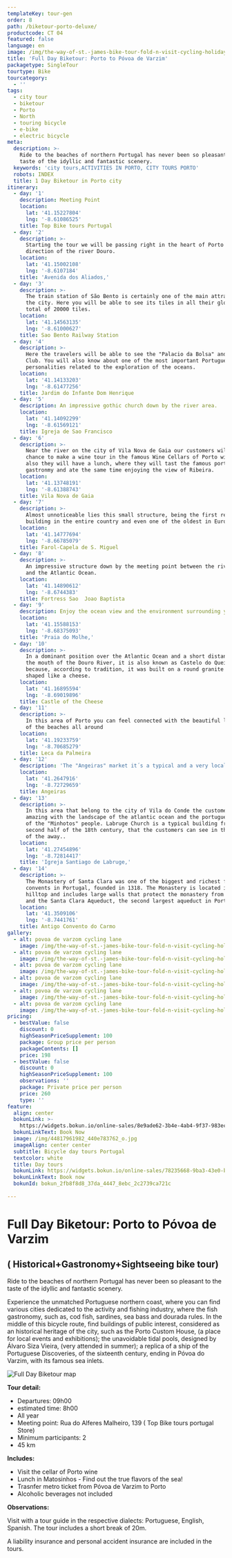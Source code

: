 ```yaml
---
templateKey: tour-gen
order: 8
path: /biketour-porto-deluxe/
productcode: CT 04
featured: false
language: en
image: /img/the-way-of-st.-james-bike-tour-fold-n-visit-cycling-holidays-3296.jpg
title: 'Full Day Biketour: Porto to Póvoa de Varzim'
packagetype: SingleTour
tourtype: Bike
tourcategory:
  - ''
tags:
  - city tour
  - biketour
  - Porto
  - North
  - touring bicycle
  - e-bike
  - electric bicycle
meta:
  description: >-
    Ride to the beaches of northern Portugal has never been so pleasant to the
    taste of the idyllic and fantastic scenery.
  keywords: 'city tours,ACTIVITIES IN PORTO, CITY TOURS PORTO'
  robots: INDEX
  title: 1 Day Biketour in Porto city
itinerary:
  - day: '1'
    description: Meeting Point
    location:
      lat: '41.15227804'
      lng: '-8.61086525'
    title: Top Bike tours Portugal
  - day: '2'
    description: >-
      Starting the tour we will be passing right in the heart of Porto in the
      direction of the river Douro.
    location:
      lat: '41.15002108'
      lng: '-8.6107184'
    title: 'Avenida dos Aliados,'
  - day: '3'
    description: >-
      The train station of São Bento is certainly one of the main attractions of
      the city. Here you will be able to see its tiles in all their glory, a
      total of 20000 tiles.
    location:
      lat: '41.14563135'
      lng: '-8.61000627'
    title: Sao Bento Railway Station
  - day: '4'
    description: >-
      Here the travelers will be able to see the "Palacio da Bolsa" and the Hard
      Club. You will also know about one of the most important Portuguese
      personalities related to the exploration of the oceans.
    location:
      lat: '41.14133203'
      lng: '-8.61477256'
    title: Jardim do Infante Dom Henrique
  - day: '5'
    description: An impressive gothic church down by the river area.
    location:
      lat: '41.14092299'
      lng: '-8.61569121'
    title: Igreja de Sao Francisco
  - day: '6'
    description: >-
      Near the river on the city of Vila Nova de Gaia our customers will have a
      chance to make a wine tour in the famous Wine Cellars of Porto wine and
      also they will have a lunch, where they will tast the famous portuguese
      gastronmy and ate the same time enjoying the view of Ribeira.
    location:
      lat: '41.13748191'
      lng: '-8.61388743'
    title: Vila Nova de Gaia
  - day: '7'
    description: >-
      Almost unnoticeable lies this small structure, being the first renaissance
      building in the entire country and even one of the oldest in Europe.
    location:
      lat: '41.14777694'
      lng: '-8.66785079'
    title: Farol-Capela de S. Miguel
  - day: '8'
    description: >-
      An impressive structure down by the meeting point between the river Douro
      and the Atlantic Ocean.
    location:
      lat: '41.14890612'
      lng: '-8.6744383'
    title: Fortress Sao  Joao Baptista
  - day: '9'
    description: Enjoy the ocean view and the environment surrounding you
    location:
      lat: '41.15588153'
      lng: '-8.68375093'
    title: 'Praia do Molhe,'
  - day: '10'
    description: >-
      In a dominant position over the Atlantic Ocean and a short distance from
      the mouth of the Douro River, it is also known as Castelo do Queijo
      because, according to tradition, it was built on a round granite rock and
      shaped like a cheese.
    location:
      lat: '41.16895594'
      lng: '-8.69019896'
    title: Castle of the Cheese
  - day: '11'
    description: >-
      In this area of Porto you can feel connected with the beautiful landscape
      of the beaches all around 
    location:
      lat: '41.19233759'
      lng: '-8.70685279'
    title: Leca da Palmeira
  - day: '12'
    description: 'The "Angeiras" market it´s a typical and a very local fish market '
    location:
      lat: '41.2647916'
      lng: '-8.72729659'
    title: Angeiras
  - day: '13'
    description: >-
      In this area that belong to the city of Vila do Conde the customers can be
      amazing with the landscape of the atlantic ocean and the portuguese life
      of the "Minhotos" people. Labruge Church is a typical building from the
      second half of the 18th century, that the customers can see in the middle
      of the away..
    location:
      lat: '41.27454896'
      lng: '-8.72814417'
    title: 'Igreja Santiago de Labruge,'
  - day: '14'
    description: >-
      The Monastery of Santa Clara was one of the biggest and richest feminine
      convents in Portugal, founded in 1318. The Monastery is located in a
      hilltop and includes large walls that protect the monastery from the east
      and the Santa Clara Aqueduct, the second largest aqueduct in Portugal. 
    location:
      lat: '41.3509106'
      lng: '-8.7441761'
    title: Antigo Convento do Carmo
gallery:
  - alt: povoa de varzom cycling lane
    image: /img/the-way-of-st.-james-bike-tour-fold-n-visit-cycling-holidays-1753.jpg
  - alt: povoa de varzom cycling lane
    image: /img/the-way-of-st.-james-bike-tour-fold-n-visit-cycling-holidays-3346.jpg
  - alt: povoa de varzom cycling lane
    image: /img/the-way-of-st.-james-bike-tour-fold-n-visit-cycling-holidays-3477.jpg
  - alt: povoa de varzom cycling lane
    image: /img/the-way-of-st.-james-bike-tour-fold-n-visit-cycling-holidays-3307.jpg
  - alt: povoa de varzom cycling lane
    image: /img/the-way-of-st.-james-bike-tour-fold-n-visit-cycling-holidays-3253.jpg
  - alt: povoa de varzom cycling lane
    image: /img/the-way-of-st.-james-bike-tour-fold-n-visit-cycling-holidays-1732.jpg
pricing:
  - bestValue: false
    discount: 0
    highSeasonPriceSupplement: 100
    package: Group price per person
    packageContents: []
    price: 198
  - bestValue: false
    discount: 0
    highSeasonPriceSupplement: 100
    observations: ''
    package: Private price per person
    price: 260
    type: ''
feature:
  align: center
  bokunLink: >-
    https://widgets.bokun.io/online-sales/8e9ade62-3b4e-4ab4-9f37-983ece1e2e24/experience/270683?partialView=1
  bokunLinkText: Book Now
  image: /img/44817961982_440e783762_o.jpg
  imageAlign: center center
  subtitle: Bicycle day tours Portugal
  textcolor: white
  title: Day tours
  bokunLink: https://widgets.bokun.io/online-sales/78235668-9ba3-43e0-b6a9-4b5322217da3/experience/270683?partialView=1
  bokunLinkText: Book now
  bokunId: bokun_2fb8f8d8_37da_4447_8ebc_2c2739ca721c
  
---
```

# Full Day Biketour: Porto to Póvoa de Varzim

## ( Historical+Gastronomy+Sightseeing bike tour)

Ride to the beaches of northern Portugal has never been so pleasant to the taste of the idyllic and fantastic scenery.

Experience the unmatched Portuguese northern coast, where you can find various cities dedicated to the activity and fishing industry, where the fish gastronomy, such as, cod fish, sardines, sea bass and dourada rules. In the middle of this bicycle route, find buildings of public interest, considered as an historical heritage of the city, such as the Porto Custom House, (a place for local events and exhibitions); the unavoidable tidal pools, designed by Álvaro Siza Vieira, (very attended in summer); a replica of a ship of the Portuguese Discoveries, of the sixteenth century, ending in Póvoa do Varzim, with its famous sea inlets.

![Full Day Biketour map](/img/deluxe-bike-tour.png)

**Tour detail:**

* Departures: 09h00 
* estimated time: 8h00
* All year
* Meeting point: Rua do Alferes Malheiro, 139 ( Top Bike tours portugal Store)
* Minimum participants: 2
* 45 km

**Includes:** 

* Visit the cellar of Porto wine
* Lunch in Matosinhos - Find out the true flavors of the sea!
* Trasnfer metro ticket from Póvoa de Varzim to Porto
* Alcoholic beverages not included

**Observations:**

Visit with a tour guide in the respective dialects: Portuguese, English, Spanish. The tour includes a short break of 20m.

A liability insurance and personal accident insurance are included in the tours.
